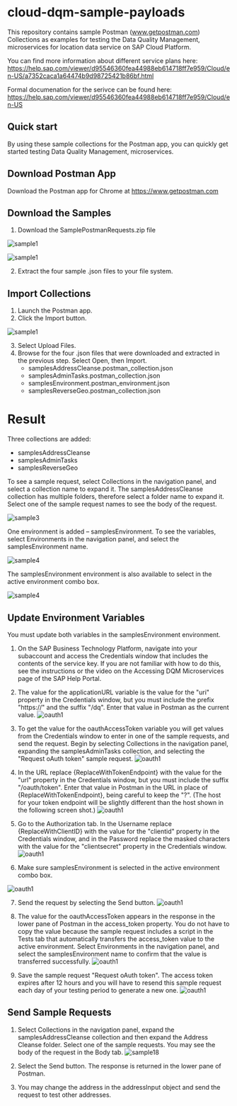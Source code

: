 # cloud-dqm-sample-payloads
This repository contains sample Postman (www.getpostman.com) Collections as examples for testing the Data Quality Management, microservices for location data service on SAP Cloud Platform. 

You can find more information about different service plans here:
https://help.sap.com/viewer/d95546360fea44988eb614718ff7e959/Cloud/en-US/a7352caca1a64474b9d98725421b86bf.html

Formal documenation for the serivce can be found here: https://help.sap.com/viewer/d95546360fea44988eb614718ff7e959/Cloud/en-US


Quick start
-----------

By using these sample collections for the Postman app, you can quickly get started testing Data Quality Management, microservices.

Download Postman App
--------------------

Download the Postman app for Chrome at https://www.getpostman.com

Download the Samples
--------------------
1. Download the SamplePostmanRequests.zip file 

![sample1](/images/postman.jpg)

![sample1](/images/postmanTwo.jpg)

2. Extract the four sample .json files to your file system.

Import Collections
------------------
1. Launch the Postman app.
2. Click the Import button.

![sample1](/images/SampleReq1.jpg)

3. Select Upload Files.
4. Browse for the four .json files that were downloaded and extracted in the previous step. Select Open, then Import.
    * samplesAddressCleanse.postman_collection.json
    * samplesAdminTasks.postman_collection.json
    * samplesEnvironment.postman_environment.json
    * samplesReverseGeo.postman_collection.json

# Result
Three collections are added: 
   * samplesAddressCleanse 
   * samplesAdminTasks
   * samplesReverseGeo 
   
   To see a sample request, select Collections in the navigation panel, and select a collection name to expand it. The samplesAddressCleanse collection has multiple folders, therefore select a folder name to expand it. Select one of the sample request names to see the body of the request.


![sample3](/images/Result1.jpg)

One environment is added – samplesEnvironment. To see the variables, select Environments in the navigation panel, and select the samplesEnvironment name.

![sample4](/images/Result2.jpg)

The samplesEnvironment environment is also available to select in the active environment combo box.

![sample4](/images/Result3.jpg)


Update Environment Variables
--------------------------------------
You must update both variables in the samplesEnvironment environment.

1. On the SAP Business Technology Platform, navigate into your subaccount and access the Credentials window that includes the contents of the service key. If you are not familiar with how to do this, see the instructions or the video on the Accessing DQM Microservices page of the SAP Help Portal.
2. The value for the applicationURL variable is the value for the "uri" property in the Credentials window, but you must include the prefix "https://" and the suffix "/dq". Enter that value in Postman as the current value.
![oauth1](/images/EvnironmentStep2.jpg)

3. To get the value for the oauthAccessToken variable you will get values from the Credentials window to enter in one of the sample requests, and send the request. Begin by selecting Collections in the navigation panel, expanding the samplesAdminTasks collection, and selecting the "Request oAuth token" sample request. 
![oauth1](/images/EvironmentStep3.jpg)

4. In the URL replace {ReplaceWithTokenEndpoint} with the value for the "url" property in the Credentials window, but you must include the suffix "/oauth/token". Enter that value in Postman in the URL in place of {ReplaceWithTokenEndpoint}, being careful to keep the "?". (The host for your token endpoint will be slightly different than the host shown in the following screen shot.)
![oauth1](/images/EnviornmentStep4.jpg)

5. Go to the Authorization tab. In the Username replace {ReplaceWithClientID} with the value for the "clientid" property in the Credentials window, and in the Password replace the masked characters with the value for the "clientsecret" property in the Credentials window.
![oauth1](/images/EnviornmentStep5.jpg)

6. Make sure samplesEnvironment is selected in the active environment combo box.

![oauth1](/images/EnvironmentStep6.jpg)

7. Send the request by selecting the Send button.
![oauth1](/images/EnvironmentStep7.jpg)

8. The value for the oauthAccessToken appears in the response in the lower pane of Postman in the access_token property. You do not have to copy the value because the sample request includes a script in the Tests tab that automatically transfers the access_token value to the active environment. Select Environments in the navigation panel, and select the samplesEnvironment name to confirm that the value is transferred successfully.
![oauth1](/images/EnvironmentStep8.jpg)

9. Save the sample request "Request oAuth token". The access token expires after 12 hours and you will have to resend this sample request each day of your testing period to generate a new one.
![oauth1](/images/EnvironmentStep9.jpg)


Send Sample Requests
--------------------

1. Select Collections in the navigation panel, expand the samplesAddressCleanse collection and then expand the Address Cleanse folder. Select one of the sample requests. You may see the body of the request in the Body tab.
![sample18](/images/SampleReqStep1.jpg)

2. Select the Send button. The response is returned in the lower pane of Postman.
3. You may change the address in the addressInput object and send the request to test other addresses.
